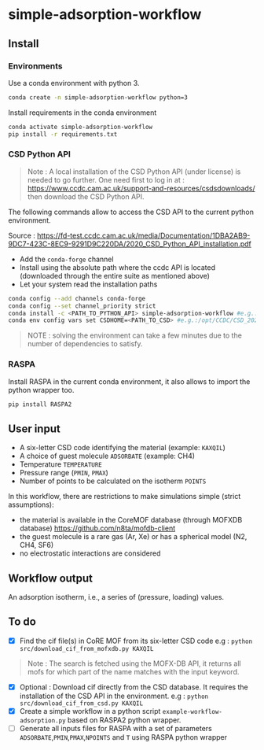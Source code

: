 # simple-adsorption-workflow

## Install

### Environments 
Use a conda environment with python 3.
```bash
conda create -n simple-adsorption-workflow python=3
```

Install requirements in the conda environment
```bash
conda activate simple-adsorption-workflow
pip install -r requirements.txt
```
### CSD Python API


> Note : A local installation of the CSD Python API (under license) is needed to go further. One need first to log in at :
https://www.ccdc.cam.ac.uk/support-and-resources/csdsdownloads/
then download the CSD Python API.

The following commands allow to access the CSD API to the current python environment.


Source : https://fd-test.ccdc.cam.ac.uk/media/Documentation/1DBA2AB9-9DC7-423C-8EC9-9291D9C220DA/2020_CSD_Python_API_installation.pdf
* Add the `conda-forge` channel
* Install using the absolute path where the ccdc API is located (downloaded through the entire suite as mentioned above)
* Let your system read the installation paths
```Bash
conda config --add channels conda-forge
conda config --set channel_priority strict
conda install -c <PATH_TO_PYTHON_API> simple-adsorption-workflow #e.g.:/opt/CCDC/Python_API_2022/ccdc_conda_channel simple-adsorption-workflow
conda env config vars set CSDHOME=<PATH_TO_CSD> #e.g.:/opt/CCDC/CSD_2022
```

> NOTE : solving the environment can take a few minutes due to the number of dependencies to satisfy.

### RASPA

Install RASPA in the current conda environment, it also allows to import the python wrapper too.
```Bash
pip install RASPA2
```


## User input

- A six-letter CSD code identifying the material (example: `KAXQIL`)
- A choice of guest molecule `ADSORBATE` (example: CH4)
- Temperature `TEMPERATURE`
- Pressure range (`PMIN`, `PMAX`)
- Number of points to be calculated on the isotherm `POINTS`

In this workflow, there are restrictions to make simulations simple (strict assumptions):

- the material is available in the CoreMOF database (through MOFXDB database)
 https://github.com/n8ta/mofdb-client
- the guest molecule is a rare gas (Ar, Xe) or has a spherical model (N2, CH4, SF6)
- no electrostatic interactions are considered

## Workflow output

An adsorption isotherm, i.e., a series of (pressure, loading) values.

## To do 
- [x] Find the cif file(s) in CoRE MOF from its six-letter CSD code
e.g : `python src/download_cif_from_mofxdb.py KAXQIL`

> Note : The search is fetched using the MOFX-DB API, it returns all mofs for which part of the name matches with the input keyword.
- [x] Optional : Download cif directly from the CSD database. It requires the installation of the CSD API in the environment.
e.g : `python src/download_cif_from_csd.py KAXQIL`
- [x] Create a simple workflow in a python script `example-workflow-adsorption.py` based on RASPA2 python wrapper.
- [ ] Generate all inputs files for RASPA with a set of parameters `ADSORBATE`,`PMIN`,`PMAX`,`NPOINTS` and `T` using RASPA python wrapper
